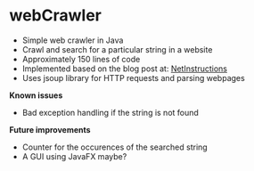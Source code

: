 # webCrawler
<ul>
  <li>Simple web crawler in Java</li>
  <li>Crawl and search for a particular string in a website</li>
  <li>Approximately 150 lines of code</li>
  <li>Implemented based on the blog post at: <a href="http://www.netinstructions.com/how-to-make-a-simple-web-crawler-in-java/">NetInstructions</a></li>
  <li>Uses jsoup library for HTTP requests and parsing webpages</li>
</ul>

<strong>Known issues</strong>
<ul>
<li>Bad exception handling if the string is not found</li>
</ul>

<strong>Future improvements</strong>
<ul>
<li>Counter for the occurences of the searched string</li>
<li>A GUI using JavaFX maybe?</li>
</ul>
